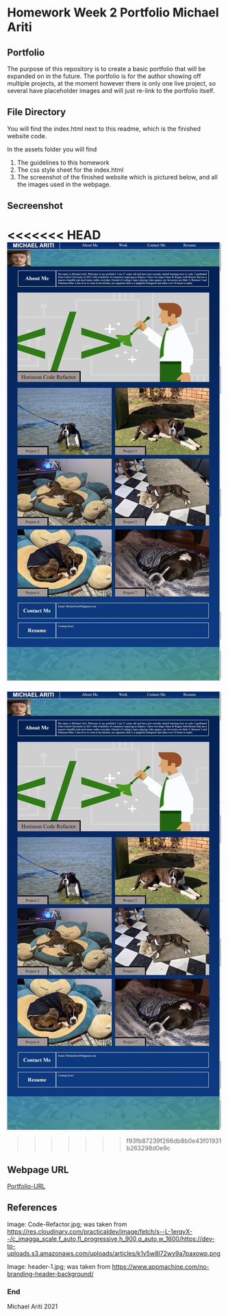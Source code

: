 # Homework Week 2 Portfolio Michael Ariti

## Portfolio

The purpose of this repository is to create a basic portfolio that will be expanded on in the future. The portfolio is for the author showing off multiple projects, at the moment however there is only one live project, so several have placeholder images and will just re-link to the portfolio itself.

## File Directory

You will find the index.html next to this readme, which is the finished website code.

In the assets folder you will find 
1. The guidelines to this homework
2. The css style sheet for the index.html
3. The screenshot of the finished website which is pictured below, and all the images used in the webpage.

## Secreenshot

<<<<<<< HEAD
![Webpage-Screenshot](./Assets/Images/Portfolio-Screenshot.jpeg)
=======
![Webpage-Screenshot](/Assets/Images/Portfolio-Screenshot.jpeg)
>>>>>>> f93fb87239f266db8b0e43f01931b263298d0e9c

## Webpage URL
[Portfolio-URL](https://michaelfellas.github.io/Portfolio/)

## References

Image: Code-Refactor.jpg; was taken from https://res.cloudinary.com/practicaldev/image/fetch/s--L-1erqyX--/c_imagga_scale,f_auto,fl_progressive,h_900,q_auto,w_1600/https://dev-to-uploads.s3.amazonaws.com/uploads/articles/k1v5w8l72wy9a7paxowp.png

Image: header-1.jpg; was taken from https://www.appmachine.com/no-branding-header-background/

### End

Michael Ariti 2021






